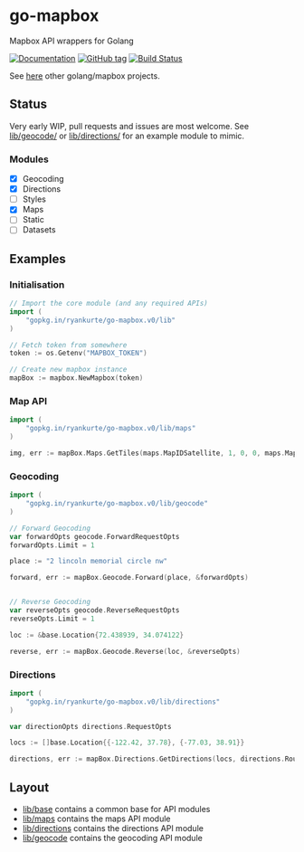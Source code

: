 # go-mapbox

Mapbox API wrappers for Golang

[![Documentation](https://img.shields.io/badge/docs-godoc-blue.svg)](https://godoc.org/github.com/ryankurte/go-mapbox)
[![GitHub tag](https://img.shields.io/github/tag/ryankurte/go-mapbox.svg)](https://github.com/ryankurte/go-mapbox)
[![Build Status](https://travis-ci.org/ryankurte/go-mapbox.svg?branch=master)](https://travis-ci.org/ryankurte/go-mapbox)

See [here](https://golanglibs.com/top?q=mapbox) other golang/mapbox projects.

## Status

Very early WIP, pull requests and issues are most welcome. See [lib/geocode/](lib/geocode) or [lib/directions/](lib/directions) for an example module to mimic.

### Modules

- [X] Geocoding
- [X] Directions
- [ ] Styles
- [X] Maps
- [ ] Static
- [ ] Datasets

## Examples

### Initialisation

```go
// Import the core module (and any required APIs)
import (
    "gopkg.in/ryankurte/go-mapbox.v0/lib"
)

// Fetch token from somewhere
token := os.Getenv("MAPBOX_TOKEN")

// Create new mapbox instance
mapBox := mapbox.NewMapbox(token)

```

### Map API
``` go
import (
    "gopkg.in/ryankurte/go-mapbox.v0/lib/maps"
)

img, err := mapBox.Maps.GetTiles(maps.MapIDSatellite, 1, 0, 0, maps.MapFormatJpg90, true)
```

### Geocoding

```go
import (
    "gopkg.in/ryankurte/go-mapbox.v0/lib/geocode"
)

// Forward Geocoding
var forwardOpts geocode.ForwardRequestOpts
forwardOpts.Limit = 1

place := "2 lincoln memorial circle nw"

forward, err := mapBox.Geocode.Forward(place, &forwardOpts)


// Reverse Geocoding
var reverseOpts geocode.ReverseRequestOpts
reverseOpts.Limit = 1

loc := &base.Location{72.438939, 34.074122}

reverse, err := mapBox.Geocode.Reverse(loc, &reverseOpts)

```

### Directions

```go
import (
    "gopkg.in/ryankurte/go-mapbox.v0/lib/directions"
)

var directionOpts directions.RequestOpts

locs := []base.Location{{-122.42, 37.78}, {-77.03, 38.91}}

directions, err := mapBox.Directions.GetDirections(locs, directions.RoutingCycling, &directionOpts)

```

## Layout

- [lib/base](lib/base/) contains a common base for API modules
- [lib/maps](lib/maps/) contains the maps API module
- [lib/directions](lib/directions/) contains the directions API module
- [lib/geocode](lib/geocode/) contains the geocoding API module


